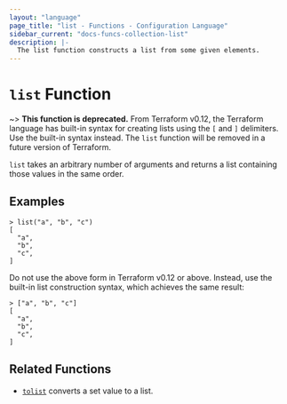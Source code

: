 ```yaml
---
layout: "language"
page_title: "list - Functions - Configuration Language"
sidebar_current: "docs-funcs-collection-list"
description: |-
  The list function constructs a list from some given elements.
---
```


# `list` Function

~> **This function is deprecated.** From Terraform v0.12, the Terraform
language has built-in syntax for creating lists using the `[` and `]`
delimiters. Use the built-in syntax instead. The `list` function will be
removed in a future version of Terraform.

`list` takes an arbitrary number of arguments and returns a list containing
those values in the same order.

## Examples

```
> list("a", "b", "c")
[
  "a",
  "b",
  "c",
]
```

Do not use the above form in Terraform v0.12 or above. Instead, use the
built-in list construction syntax, which achieves the same result:

```
> ["a", "b", "c"]
[
  "a",
  "b",
  "c",
]
```

## Related Functions

* [`tolist`](./tolist.html) converts a set value to a list.
